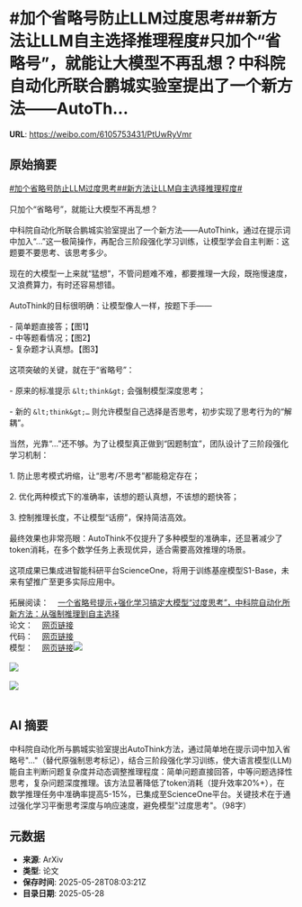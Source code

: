 # #加个省略号防止LLM过度思考##新方法让LLM自主选择推理程度#只加个“省略号”，就能让大模型不再乱想？中科院自动化所联合鹏城实验室提出了一个新方法——AutoTh...

**URL**: https://weibo.com/6105753431/PtUwRyVmr

## 原始摘要

<a href="https://m.weibo.cn/search?containerid=231522type%3D1%26t%3D10%26q%3D%23%E5%8A%A0%E4%B8%AA%E7%9C%81%E7%95%A5%E5%8F%B7%E9%98%B2%E6%AD%A2LLM%E8%BF%87%E5%BA%A6%E6%80%9D%E8%80%83%23&amp;extparam=%23%E5%8A%A0%E4%B8%AA%E7%9C%81%E7%95%A5%E5%8F%B7%E9%98%B2%E6%AD%A2LLM%E8%BF%87%E5%BA%A6%E6%80%9D%E8%80%83%23" data-hide=""><span class="surl-text">#加个省略号防止LLM过度思考#</span></a><a href="https://m.weibo.cn/search?containerid=231522type%3D1%26t%3D10%26q%3D%23%E6%96%B0%E6%96%B9%E6%B3%95%E8%AE%A9LLM%E8%87%AA%E4%B8%BB%E9%80%89%E6%8B%A9%E6%8E%A8%E7%90%86%E7%A8%8B%E5%BA%A6%23&amp;extparam=%23%E6%96%B0%E6%96%B9%E6%B3%95%E8%AE%A9LLM%E8%87%AA%E4%B8%BB%E9%80%89%E6%8B%A9%E6%8E%A8%E7%90%86%E7%A8%8B%E5%BA%A6%23" data-hide=""><span class="surl-text">#新方法让LLM自主选择推理程度#</span></a><br><br>只加个“省略号”，就能让大模型不再乱想？<br><br>中科院自动化所联合鹏城实验室提出了一个新方法——AutoThink，通过在提示词中加入“…”这一极简操作，再配合三阶段强化学习训练，让模型学会自主判断：这题要不要思考、该思考多少。<br><br>现在的大模型一上来就“猛想”，不管问题难不难，都要推理一大段，既拖慢速度，又浪费算力，有时还容易想错。<br><br>AutoThink的目标很明确：让模型像人一样，按题下手——<br><br>- 简单题直接答；【图1】<br>- 中等题看情况；【图2】<br>- 复杂题才认真想。【图3】<br><br>这项突破的关键，就在于“省略号”：<br><br>- 原来的标准提示 `&lt;think&gt;` 会强制模型深度思考；<br><br>- 新的 `&lt;think&gt;…` 则允许模型自己选择是否思考，初步实现了思考行为的“解耦”。<br><br>当然，光靠“…”还不够。为了让模型真正做到“因题制宜”，团队设计了三阶段强化学习机制：<br><br>1. 防止思考模式坍缩，让“思考/不思考”都能稳定存在；<br><br>2. 优化两种模式下的准确率，该想的题认真想，不该想的题快答；<br><br>3. 控制推理长度，不让模型“话痨”，保持简洁高效。<br><br>最终效果也非常亮眼：AutoThink不仅提升了多种模型的准确率，还显著减少了token消耗，在多个数学任务上表现优异，适合需要高效推理的场景。<br><br>这项成果已集成进智能科研平台ScienceOne，将用于训练基座模型S1-Base，未来有望推广至更多实际应用中。<br><br>拓展阅读：<a href="https://weibo.cn/sinaurl?u=https%3A%2F%2Fmp.weixin.qq.com%2Fs%2FqcGrNjIqU1cLSg_31wijJg" data-hide=""><span class="url-icon"><img style="width: 1rem;height: 1rem" src="https://h5.sinaimg.cn/upload/2015/09/25/3/timeline_card_small_web_default.png" referrerpolicy="no-referrer"></span><span class="surl-text">一个省略号提示+强化学习搞定大模型“过度思考”，中科院自动化所新方法：从强制推理到自主选择</span></a><br>论文：<a href="https://weibo.cn/sinaurl?u=https%3A%2F%2Farxiv.org%2Fabs%2F2505.10832" data-hide=""><span class="url-icon"><img style="width: 1rem;height: 1rem" src="https://h5.sinaimg.cn/upload/2015/09/25/3/timeline_card_small_web_default.png" referrerpolicy="no-referrer"></span><span class="surl-text">网页链接</span></a><br>代码：<a href="https://weibo.cn/sinaurl?u=https%3A%2F%2Fgithub.com%2FScienceOne-AI%2FAutoThink" data-hide=""><span class="url-icon"><img style="width: 1rem;height: 1rem" src="https://h5.sinaimg.cn/upload/2015/09/25/3/timeline_card_small_web_default.png" referrerpolicy="no-referrer"></span><span class="surl-text">网页链接</span></a><br>模型：<a href="https://weibo.cn/sinaurl?u=https%3A%2F%2Fhuggingface.co%2Fcollections%2FSONGJUNTU%2Fautothink-682624e1466651b08055b479" data-hide=""><span class="url-icon"><img style="width: 1rem;height: 1rem" src="https://h5.sinaimg.cn/upload/2015/09/25/3/timeline_card_small_web_default.png" referrerpolicy="no-referrer"></span><span class="surl-text">网页链接</span></a><img style="" src="https://tvax3.sinaimg.cn/large/006Fd7o3gy1i1v7clau9oj30u00ea19t.jpg" referrerpolicy="no-referrer"><br><br><img style="" src="https://tvax1.sinaimg.cn/large/006Fd7o3gy1i1v7cmhuqvj30u00ponnf.jpg" referrerpolicy="no-referrer"><br><br><img style="" src="https://tvax2.sinaimg.cn/large/006Fd7o3gy1i1v7cno1jxj30u00td4qp.jpg" referrerpolicy="no-referrer"><br><br>

## AI 摘要

中科院自动化所与鹏城实验室提出AutoThink方法，通过简单地在提示词中加入省略号"…"（替代原强制思考标记<think>），结合三阶段强化学习训练，使大语言模型(LLM)能自主判断问题复杂度并动态调整推理程度：简单问题直接回答，中等问题选择性思考，复杂问题深度推理。该方法显著降低了token消耗（提升效率20%+），在数学推理任务中准确率提高5-15%，已集成至ScienceOne平台。关键技术在于通过强化学习平衡思考深度与响应速度，避免模型"过度思考"。（98字）

## 元数据

- **来源**: ArXiv
- **类型**: 论文
- **保存时间**: 2025-05-28T08:03:21Z
- **目录日期**: 2025-05-28
